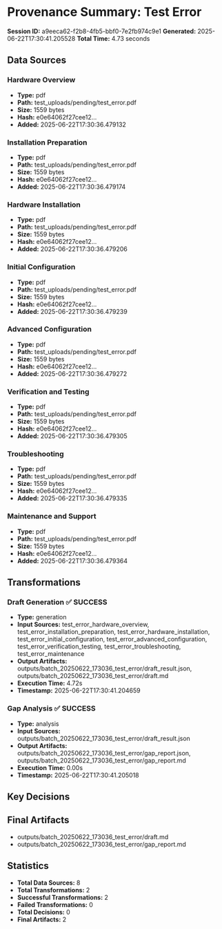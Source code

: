# Provenance Summary: Test Error

**Session ID:** a9eeca62-f2b8-4fb5-bbf0-7e2fb974c9e1
**Generated:** 2025-06-22T17:30:41.205528
**Total Time:** 4.73 seconds

## Data Sources

### Hardware Overview
- **Type:** pdf
- **Path:** test_uploads/pending/test_error.pdf
- **Size:** 1559 bytes
- **Hash:** e0e64062f27cee12...
- **Added:** 2025-06-22T17:30:36.479132

### Installation Preparation
- **Type:** pdf
- **Path:** test_uploads/pending/test_error.pdf
- **Size:** 1559 bytes
- **Hash:** e0e64062f27cee12...
- **Added:** 2025-06-22T17:30:36.479174

### Hardware Installation
- **Type:** pdf
- **Path:** test_uploads/pending/test_error.pdf
- **Size:** 1559 bytes
- **Hash:** e0e64062f27cee12...
- **Added:** 2025-06-22T17:30:36.479206

### Initial Configuration
- **Type:** pdf
- **Path:** test_uploads/pending/test_error.pdf
- **Size:** 1559 bytes
- **Hash:** e0e64062f27cee12...
- **Added:** 2025-06-22T17:30:36.479239

### Advanced Configuration
- **Type:** pdf
- **Path:** test_uploads/pending/test_error.pdf
- **Size:** 1559 bytes
- **Hash:** e0e64062f27cee12...
- **Added:** 2025-06-22T17:30:36.479272

### Verification and Testing
- **Type:** pdf
- **Path:** test_uploads/pending/test_error.pdf
- **Size:** 1559 bytes
- **Hash:** e0e64062f27cee12...
- **Added:** 2025-06-22T17:30:36.479305

### Troubleshooting
- **Type:** pdf
- **Path:** test_uploads/pending/test_error.pdf
- **Size:** 1559 bytes
- **Hash:** e0e64062f27cee12...
- **Added:** 2025-06-22T17:30:36.479335

### Maintenance and Support
- **Type:** pdf
- **Path:** test_uploads/pending/test_error.pdf
- **Size:** 1559 bytes
- **Hash:** e0e64062f27cee12...
- **Added:** 2025-06-22T17:30:36.479364

## Transformations

### Draft Generation ✅ SUCCESS
- **Type:** generation
- **Input Sources:** test_error_hardware_overview, test_error_installation_preparation, test_error_hardware_installation, test_error_initial_configuration, test_error_advanced_configuration, test_error_verification_testing, test_error_troubleshooting, test_error_maintenance
- **Output Artifacts:** outputs/batch_20250622_173036_test_error/draft_result.json, outputs/batch_20250622_173036_test_error/draft.md
- **Execution Time:** 4.72s
- **Timestamp:** 2025-06-22T17:30:41.204659

### Gap Analysis ✅ SUCCESS
- **Type:** analysis
- **Input Sources:** outputs/batch_20250622_173036_test_error/draft_result.json
- **Output Artifacts:** outputs/batch_20250622_173036_test_error/gap_report.json, outputs/batch_20250622_173036_test_error/gap_report.md
- **Execution Time:** 0.00s
- **Timestamp:** 2025-06-22T17:30:41.205018

## Key Decisions

## Final Artifacts

- outputs/batch_20250622_173036_test_error/draft.md
- outputs/batch_20250622_173036_test_error/gap_report.md

## Statistics

- **Total Data Sources:** 8
- **Total Transformations:** 2
- **Successful Transformations:** 2
- **Failed Transformations:** 0
- **Total Decisions:** 0
- **Final Artifacts:** 2
